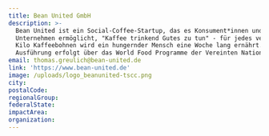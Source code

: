 ```yaml
---
title: Bean United GmbH
description: >-
  Bean United ist ein Social-Coffee-Startup, das es Konsument*innen und
  Unternehmen ermöglicht, "Kaffee trinkend Gutes zu tun" - für jedes verkaufte
  Kilo Kaffeebohnen wird ein hungernder Mensch eine Woche lang ernährt. Die
  Ausführung erfolgt über das World Food Programme der Vereinten Nationen.
email: thomas.greulich@bean-united.de
link: 'https://www.bean-united.de'
image: /uploads/logo_beanunited-tscc.png
city:
postalCode:
regionalGroup:
federalState:
impactArea:
organization:
---
```


